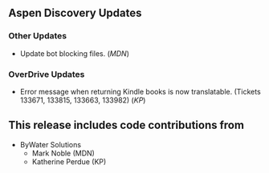 ## Aspen Discovery Updates
### Other Updates
- Update bot blocking files. (*MDN*)

### OverDrive Updates
- Error message when returning Kindle books is now translatable. (Tickets 133671, 133815, 133663, 133982) (*KP*)

## This release includes code contributions from
- ByWater Solutions
  - Mark Noble (MDN)
  - Katherine Perdue (KP)
